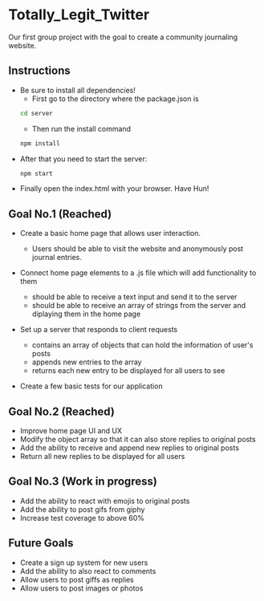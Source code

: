 # Totally_Legit_Twitter
Our first group project with the goal to create a community journaling website.

## Instructions
- Be sure to install all dependencies!
    - First go to the directory where the package.json is
    ```bash
    cd server
    ```
    - Then run the install command
    ```bash
    npm install
    ```
- After that you need to start the server:
    ```bash
    npm start
    ```
- Finally open the index.html with your browser. Have Hun!

## Goal No.1 (Reached)
- Create a basic home page that allows user interaction.
    - Users should be able to visit the website and anonymously post journal entries.

- Connect home page elements to a .js file which will add functionality to them
    - should be able to receive a text input and send it to the server
    - should be able to receive an array of strings from the server and diplaying them in the home page

- Set up a server that responds to client requests
    - contains an array of objects that can hold the information of user's posts
    - appends new entries to the array
    - returns each new entry to be displayed for all users to see

- Create a few basic tests for our application

## Goal No.2 (Reached)
- Improve home page UI and UX
- Modify the object array so that it can also store replies to original posts
- Add the ability to receive and append new replies to original posts
- Return all new replies to be displayed for all users

## Goal No.3 (Work in progress)
- Add the ability to react with emojis to original posts
- Add the ability to post gifs from giphy
- Increase test coverage to above 60%

## Future Goals
- Create a sign up system for new users
- Add the ability to also react to comments
- Allow users to post giffs as replies
- Allow users to post images or photos